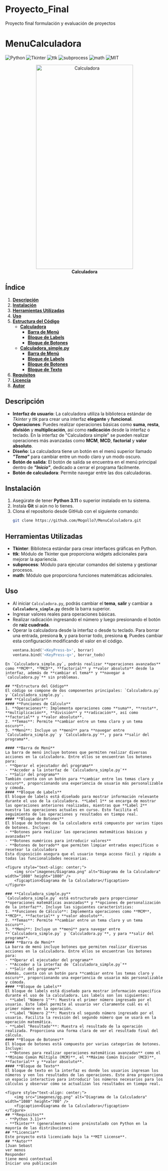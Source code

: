 # Proyecto_Final
Proyecto final formulación y evaluación de proyectos

# **MenuCalculadora**
![Python](https://img.shields.io/badge/Python-3.11-blue)
![Tkinter](https://img.shields.io/badge/Tkinter-GUI-orange)
![ttk](https://img.shields.io/badge/ttk-module-green)
![subprocess](https://img.shields.io/badge/subprocess-module-orange)
![math](https://img.shields.io/badge/math-module-yellow)
![MIT](https://img.shields.io/badge/MIT-License-blue)
<figure style="text-align: center;">
  <img src="imagenes/CalculadoraIMG.png" alt="Calculadora" width="308" height="647" />
  <figcaption><strong>Calculadora</strong></figcaption>
</figure>

## **Índice**
1. [**Descripción**](#descripción)
2. [**Instalación**](#instalación)
3. [**Herramientas Utilizadas**](#herramientas-utilizadas)
4. [**Uso**](#uso)
5. [**Estructura del Código**](#estructura-del-código)
    - [**Calculadora**](#calculadora)
        - [**Barra de Menú**](#barra-de-menú)
        - [**Bloque de Labels**](#bloque-de-labels)
        - [**Bloque de Botones**](#bloque-de-botones)
    - [**Calculadora_simple.py**](#calculadora_simplepy)
        - [**Barra de Menú**](#barra-de-menú)
        - [**Bloque de Labels**](#bloque-de-labels)
        - [**Bloque de Botones**](#bloque-de-botones)
        - [**Bloque de Texto**](#bloque-de-texto)
6. [**Requisitos**](#requisitos)
7. [**Licencia**](#licencia)
8. [**Autor**](#autor)

## **Descripción**
- **Interfaz de usuario**: La calculadora utiliza la biblioteca estándar de _Tkinter_ y _ttk_ para crear una interfaz **elegante** y **funcional**.
- **Operaciones**: Puedes realizar operaciones básicas como **suma**, **resta**, **división** y **multiplicación**, así como **radicación** desde la interfaz o teclado. En la interfaz de "Calculadora simple" se pueden realizar operaciones más avanzadas como **MCM**, **MCD**, **factorial** y **valor absoluto**.
- **Diseño**: La calculadora tiene un botón en el menú superior llamado _**"Tema"**_ para cambiar entre un modo claro y un modo oscuro.
- **Botón de salida**: El botón de salida se encuentra en el menú principal dentro de _**"Inicio"**_, dedicado a cerrar el programa fácilmente.
- **Botón de calculadora**: Permite navegar entre las dos calculadoras.

## **Instalación**
1. Asegúrate de tener **Python 3.11** o superior instalado en tu sistema.
2. Instala **Git** si aún no lo tienes.
3. Clona el repositorio desde GitHub con el siguiente comando:
   ```bash
   git clone https://github.com/Mogollo7/MenuCalculadora.git

## **Herramientas Utilizadas**
- **Tkinter**: Biblioteca estándar para crear interfaces gráficas en Python.
- **ttk**: Módulo de Tkinter que proporciona widgets adicionales para mejorar la apariencia.
- **subprocess**: Módulo para ejecutar comandos del sistema y gestionar procesos.
- **math**: Módulo que proporciona funciones matemáticas adicionales.

## **Uso**
- Al iniciar `Calculadora.py`, podrás cambiar el **tema**, **salir** y cambiar a **`Calculadora_simple.py`** desde la barra superior.
- Ingresar valores reales para operaciones básicas.
- Realizar radicación ingresando el número y luego presionando el botón de **raíz cuadrada**.
- Operar la calculadora desde la interfaz o desde tu teclado.
Para borrar una entrada, presiona **b**, y para borrar todo, presiona **q**. Puedes cambiar esta configuración modificando el valor en el código.
  ```python
  ventana.bind('<KeyPress-b>', borrar)
  ventana.bind('<KeyPress-q>', borrar_todo)
```
En `Calculadora_simple.py`, podrás realizar **operaciones avanzadas** como **MCM**, **MCD**, **factorial** y **valor absoluto** desde la interfaz, además de **cambiar el tema** y **navegar a `calculadora.py`** sin problemas.

## **Estructura del Código**
El código se compone de dos componentes principales: `Calculadora.py` y `Calculadora_simple.py`.
### **Calculadora**
#### **Funciones de Cálculo**
1. **Operaciones**: Implementa operaciones como **suma**, **resta**, **multiplicación**, **división** y **radicación**, así como **factorial** y **valor absoluto**.
2. **Temas**: Permite **cambiar entre un tema claro y un tema oscuro**.
3. **Menú**: Incluye un **menú** para **navegar entre `Calculadora_simple.py` y `Calculadora.py`**, y para **salir del programa**.

#### **Barra de Menú**
La barra de menú incluye botones que permiten realizar diversas acciones en la calculadora. Entre ellos se encuentran los botones para:
- **Operar el ejecutador del programa**
- **Acceder a la interfaz de `Calculadora_simple.py`**
- **Salir del programa**
También cuenta con un botón para **cambiar entre los temas claro y oscuro**, proporcionando una experiencia de usuario más personalizable y cómoda.
#### **Bloque de Labels**
El bloque de labels está diseñado para mostrar información relevante durante el uso de la calculadora. **Label 1** se encarga de mostrar las operaciones anteriores realizadas, mientras que **Label 2** muestra las operaciones actuales en curso. Esto facilita el seguimiento de las operaciones y resultados en tiempo real.
#### **Bloque de Botones**
El bloque de botones de la calculadora está compuesto por varios tipos de botones. Incluye:
- **Botones para realizar las operaciones matemáticas básicas y avanzadas**
- **Botones numéricos para introducir valores**
- **Botones de borrado** que permiten limpiar entradas específicas o resetear la calculadora
Esta disposición asegura que el usuario tenga acceso fácil y rápido a todas las funcionalidades necesarias.

<figure style="text-align: center;">
    <img src="imagenes/Diagrama.png" alt="Diagrama de la Calculadora" width="1080" height="1080" />
    <figcaption>Diagrama de la Calculadora</figcaption>
</figure>

### **Calculadora_simple.py**
`Calculadora_simple.py` está estructurado para proporcionar **operaciones matemáticas avanzadas** y **opciones de personalización de la interfaz**. Incluye las siguientes características:
1. **Funciones de Cálculo**: Implementa operaciones como **MCM**, **MCD**, **factorial** y **valor absoluto**.
2. **Temas**: Permite **cambiar entre un tema claro y un tema oscuro**.
3. **Menú**: Incluye un **menú** para navegar entre **`Calculadora_simple.py` y `Calculadora.py`**, y para **salir del programa**.
#### **Barra de Menú**
La barra de menú incluye botones que permiten realizar diversas acciones en la calculadora. Entre ellos se encuentran los botones para:
- **Operar el ejecutador del programa**
- **Acceder a la interfaz de `Calculadora_simple.py`**
- **Salir del programa**
Además, cuenta con un botón para **cambiar entre los temas claro y oscuro**, proporcionando una experiencia de usuario más personalizable y cómoda.
#### **Bloque de Labels**
El bloque de labels está diseñado para mostrar información específica durante el uso de la calculadora. Los labels son los siguientes:
- **Label "Número 1"**: Muestra el primer número ingresado por el usuario. Este label permite al usuario ver claramente cuál es el primer número en la operación.
- **Label "Número 2"**: Muestra el segundo número ingresado por el usuario. Facilita la revisión del segundo número que se usará en la operación matemática.
- **Label "Resultado"**: Muestra el resultado de la operación realizada. Proporciona una forma clara de ver el resultado final del cálculo.
#### **Bloque de Botones**
El bloque de botones está compuesto por varias categorías de botones. Incluye:
- **Botones para realizar operaciones matemáticas avanzadas** como el **Mínimo Común Múltiplo (MCM)**, el **Máximo Común Divisor (MCD)**, **factorial** y **valor absoluto**.
#### **Bloque de Texto**
El bloque de texto en la interfaz es donde los usuarios ingresan los números y ven los resultados de las operaciones. Este área proporciona un espacio interactivo para introducir los números necesarios para los cálculos y observar cómo se actualizan los resultados en tiempo real.

<figure style="text-align: center;">
    <img src="imagenes/gg.png" alt="Diagrama de la Calculadora" width="1080" height="700" />
    <figcaption>Diagrama de la Calculadora</figcaption>
</figure>
## **Requisitos**
- **Python 3.11+**
- **Tkinter** (generalmente viene preinstalado con Python en la mayoría de las distribuciones)
## **Licencia**
Este proyecto está licenciado bajo la **MIT License**.
## **Autor**
[Juan Sebast
ver menos
Responder
tiene menú contextual
Iniciar una publicación
